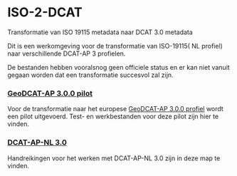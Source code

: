 # ISO-2-DCAT
Transformatie van ISO 19115 metadata naar DCAT 3.0 metadata


Dit is een werkomgeving voor de transformatie van ISO-19115( NL profiel) naar verschillende DCAT-AP 3 profielen.

De bestanden hebben vooralsnog geen officiele status en er kan niet vanuit gegaan worden dat een transformatie succesvol zal zijn.

### [GeoDCAT-AP 3.0.0 pilot](./geodcat_ap_3_xslt)

Voor de transformatie naar het europese [GeoDCAT-AP 3.0.0 profiel](https://github.com/SEMICeu/iso-19139-to-dcat-ap) wordt een pilot uitgevoerd.
Test- en werkbestanden voor deze pilot zijn hier te vinden.

### [DCAT-AP-NL 3.0](./dcat-ap-nl-3/)

Handreikingen voor het werken met DCAT-AP-NL 3.0 zijn in deze map te vinden.